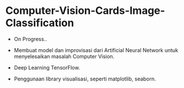 # Computer-Vision-Cards-Image-Classification

- On Progress..

- Membuat model dan improvisasi dari Artificial Neural Network untuk menyelesaikan masalah Computer Vision.
- Deep Learning TensorFlow.
- Penggunaan library visualisasi, seperti matplotlib, seaborn.
